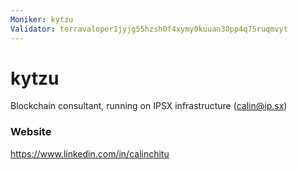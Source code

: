 ```yaml
---
Moniker: kytzu
Validator: terravaloper1jyjg55hzsh0f4xymy0kuuan30pp4q75ruqmvyt
---
```


# kytzu

Blockchain consultant, running on IPSX infrastructure (calin@ip.sx)

### Website

https://www.linkedin.com/in/calinchitu

